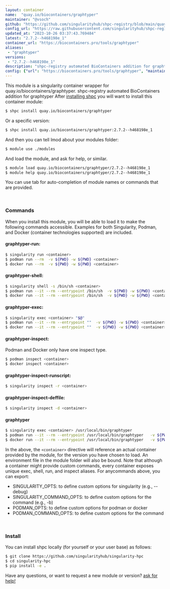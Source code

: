 ```yaml
---
layout: container
name:  "quay.io/biocontainers/graphtyper"
maintainer: "@vsoch"
github: "https://github.com/singularityhub/shpc-registry/blob/main/quay.io/biocontainers/graphtyper/container.yaml"
config_url: "https://raw.githubusercontent.com/singularityhub/shpc-registry/main/quay.io/biocontainers/graphtyper/container.yaml"
updated_at: "2023-10-26 03:37:43.769484"
latest: "2.7.2--h468198e_1"
container_url: "https://biocontainers.pro/tools/graphtyper"
aliases:
 - "graphtyper"
versions:
 - "2.7.2--h468198e_1"
description: "shpc-registry automated BioContainers addition for graphtyper"
config: {"url": "https://biocontainers.pro/tools/graphtyper", "maintainer": "@vsoch", "description": "shpc-registry automated BioContainers addition for graphtyper", "latest": {"2.7.2--h468198e_1": "sha256:460157e9b228d9286bcf3a1d0169d6a25c7a46b3e651734adefadfe8ed428b12"}, "tags": {"2.7.2--h468198e_1": "sha256:460157e9b228d9286bcf3a1d0169d6a25c7a46b3e651734adefadfe8ed428b12"}, "docker": "quay.io/biocontainers/graphtyper", "aliases": {"graphtyper": "/usr/local/bin/graphtyper"}}
---
```


This module is a singularity container wrapper for quay.io/biocontainers/graphtyper.
shpc-registry automated BioContainers addition for graphtyper
After [installing shpc](#install) you will want to install this container module:


```bash
$ shpc install quay.io/biocontainers/graphtyper
```

Or a specific version:

```bash
$ shpc install quay.io/biocontainers/graphtyper:2.7.2--h468198e_1
```

And then you can tell lmod about your modules folder:

```bash
$ module use ./modules
```

And load the module, and ask for help, or similar.

```bash
$ module load quay.io/biocontainers/graphtyper/2.7.2--h468198e_1
$ module help quay.io/biocontainers/graphtyper/2.7.2--h468198e_1
```

You can use tab for auto-completion of module names or commands that are provided.

<br>

### Commands

When you install this module, you will be able to load it to make the following commands accessible.
Examples for both Singularity, Podman, and Docker (container technologies supported) are included.

#### graphtyper-run:

```bash
$ singularity run <container>
$ podman run --rm  -v ${PWD} -w ${PWD} <container>
$ docker run --rm  -v ${PWD} -w ${PWD} <container>
```

#### graphtyper-shell:

```bash
$ singularity shell -s /bin/sh <container>
$ podman run --it --rm --entrypoint /bin/sh  -v ${PWD} -w ${PWD} <container>
$ docker run --it --rm --entrypoint /bin/sh  -v ${PWD} -w ${PWD} <container>
```

#### graphtyper-exec:

```bash
$ singularity exec <container> "$@"
$ podman run --it --rm --entrypoint ""  -v ${PWD} -w ${PWD} <container> "$@"
$ docker run --it --rm --entrypoint ""  -v ${PWD} -w ${PWD} <container> "$@"
```

#### graphtyper-inspect:

Podman and Docker only have one inspect type.

```bash
$ podman inspect <container>
$ docker inspect <container>
```

#### graphtyper-inspect-runscript:

```bash
$ singularity inspect -r <container>
```

#### graphtyper-inspect-deffile:

```bash
$ singularity inspect -d <container>
```


#### graphtyper

```bash
$ singularity exec <container> /usr/local/bin/graphtyper
$ podman run --it --rm --entrypoint /usr/local/bin/graphtyper   -v ${PWD} -w ${PWD} <container> -c " $@"
$ docker run --it --rm --entrypoint /usr/local/bin/graphtyper   -v ${PWD} -w ${PWD} <container> -c " $@"
```



In the above, the `<container>` directive will reference an actual container provided
by the module, for the version you have chosen to load. An environment file in the
module folder will also be bound. Note that although a container
might provide custom commands, every container exposes unique exec, shell, run, and
inspect aliases. For anycommands above, you can export:

 - SINGULARITY_OPTS: to define custom options for singularity (e.g., --debug)
 - SINGULARITY_COMMAND_OPTS: to define custom options for the command (e.g., -b)
 - PODMAN_OPTS: to define custom options for podman or docker
 - PODMAN_COMMAND_OPTS: to define custom options for the command

<br>

### Install

You can install shpc locally (for yourself or your user base) as follows:

```bash
$ git clone https://github.com/singularityhub/singularity-hpc
$ cd singularity-hpc
$ pip install -e .
```

Have any questions, or want to request a new module or version? [ask for help!](https://github.com/singularityhub/singularity-hpc/issues)